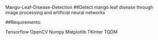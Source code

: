 Mango-Leaf-Disease-Detection
##Detect mango leaf disease through image processing and artificial neural networks

##Requirements:

Tensorflow
OpenCV
Numpy
Matplotlib
TKinter
TQDM
